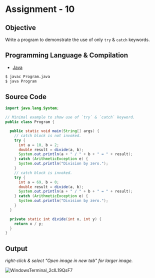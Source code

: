 # Assignment - 10

## Objective

Write a program to demonstrate the use of only `try` & `catch` keywords.

## Programming Language & Compilation

- [Java](https://www.java.com/en/)

```bash
$ javac Program.java
$ java Program
```

## Source Code

```java
import java.lang.System;

// Minimal example to show use of `try` & `catch` keyword.
public class Program {

  public static void main(String[] args) {
    // catch block is not invoked.
    try {
      int a = 10, b = 2;
      double result = divide(a, b);
      System.out.println(a + " / " + b + " = " + result);
    } catch (ArithmeticException e) {
      System.out.println("Division by zero.");
    }
    // catch block is invoked.
    try {
      int a = 69, b = 0;
      double result = divide(a, b);
      System.out.println(a + " / " + b + " = " + result);
    } catch (ArithmeticException e) {
      System.out.println("Division by zero.");
    }
  }

  private static int divide(int x, int y) {
    return x / y;
  }
}

```

## Output

_right-click & select "Open image in new tab" for larger image._

![WindowsTerminal_2cIL19QsF7](https://user-images.githubusercontent.com/28951144/174454377-5f3fe5f4-c754-4c08-a39f-ad938727c76b.png)
